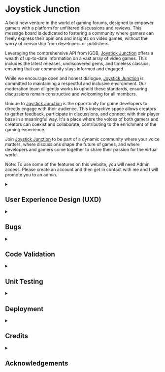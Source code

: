# Joystick Junction

A bold new venture in the world of gaming forums, designed to empower gamers with a platform for unfiltered discussions and reviews. This message board is dedicated to fostering a community where gamers can freely express their opinions and insights on video games, without the worry of censorship from developers or publishers.

Leveraging the comprehensive API from IGDB, [Joystick Junction](https://ci-ms4-joystick-junction-0cc6e816f0dd.herokuapp.com/) offers a wealth of up-to-date information on a vast array of video games. This includes the latest releases, undiscovered gems, and timeless classics, ensuring that our community stays informed and engaged.

While we encourage open and honest dialogue, [Joystick Junction](https://ci-ms4-joystick-junction-0cc6e816f0dd.herokuapp.com/) is committed to maintaining a respectful and inclusive environment. Our moderation team diligently works to uphold these standards, ensuring discussions remain constructive and welcoming for all members.

Unique to [Joystick Junction](https://ci-ms4-joystick-junction-0cc6e816f0dd.herokuapp.com/) is the opportunity for game developers to directly engage with their audience. This interactive space allows creators to gather feedback, participate in discussions, and connect with their player base in a meaningful way. It's a place where the voices of both gamers and creators can coexist and collaborate, contributing to the enrichment of the gaming experience.

Join [Joystick Junction](https://ci-ms4-joystick-junction-0cc6e816f0dd.herokuapp.com/) to be part of a dynamic community where your voice matters, where discussions shape the future of games, and where developers and gamers come together to share their passion for the virtual world.

Note:
To use some of the features on this website, you will need Admin access. Please create an account and then get in contact with me and I will promote you to an admin.

<details>
<summary><h2>User Experience Design (UXD)</h2></summary>

<details>
<summary><h3>Strategy</h3></summary>

<details>
<summary><h4>Theme 1: Community Engagement and Discussions</h4></summary>

##### Epic: Forum Functionality

###### USER STORY - Easy Site Navigation (First-Time Visitor): As a first-time visitor, I want to easily understand how to navigate and use the forum, so I can quickly get involved in discussions

###### USER STORY - Discover New Content (Frequent Visitor): As a frequent visitor, I want to see new or updated threads since my last visit, so I can stay engaged with current discussions

###### USER STORY - Resume Discussions (Returning Visitor): As a returning visitor, I want to be able to easily find and resume previous discussions I was involved in, so that I can keep engaged

</details>

<details>
<summary><h4>Theme 2: Gaming Information and Resources</h4></summary>

##### Epic: Integration with IGDB API

###### USER STORY - Access Game Information: As a gamer, I want to access up-to-date information on games so that I can stay informed about new and existing titles

###### USER STORY - View Game Reviews and Ratings: As a gamer, I want to see game reviews and ratings so that I can make informed decisions about what games to play

</details>

<details>
<summary><h4>Theme 3: Developer Interaction</h4></summary>

##### Epic: Developer Engagement Tools

###### USER STORY - Developer Profile Creation: As a game developer, I want to create a profile so that I can interact with the gaming community

###### USER STORY - Participate in Community Discussions: As a developer, I want to participate in discussions so that I can receive feedback and engage with my audience

###### USER STORY - Showcase New Games: As a developer, I want to showcase my new games so that I can attract potential players and receive early feedback

###### USER STORY - Developer Updates (Returning Visitor): As a returning visitor, I want notifications or a news feed feature that updates me on interactions or responses from game developers in threads I'm interested in

</details>

<details>
<summary><h4>Theme 4: User Experience and Accessibility</h4></summary>

##### Epic: Platform Usability

###### USER STORY - Intuitive Interface: As a user, I want a user-friendly interface so that I can easily navigate the forum

###### USER STORY - Accessibility Features: As a user with disabilities, I want accessibility features so that I can comfortably use the platform

</details>

<details>
<summary><h4>Theme 5: Account Management</h4></summary>

##### Epic: User Profile Management

###### USER STORY - Update Personal Information: As a user, I want to update my personal information so that my profile reflects my current details

###### USER STORY - Add or Change Profile Image: As a user, I want to add or change my profile image so that my profile is more personalised

###### USER STORY - Customise Notifications: As a user, I want to customise my notification settings so that I can control what alerts I receive

###### USER STORY - Personalise Forum Appearance: As a user, I want to choose themes or visual settings for the forum so that I can have a more personalised browsing experience

##### Epic: Sign-In and Authentication

###### USER STORY - Streamlined Registration (First-Time Visitor): As a first-time visitor, I want a streamlined registration process, so I can quickly join the community

###### USER STORY - Sign-In with Username/Password: As a user, I want to sign in with a username and password so that I can access my account

###### USER STORY - Social Network Sign-In: As a user, I want the option to sign in using social networks (like Facebook, Google, or Twitter) for ease of access and to link my social media profiles

##### Epic: Community Features

###### USER STORY - Follow Users and Developers: As a user, I want to follow other users or developers so that I can keep track of their posts and interactions

###### USER STORY - Create and Join Interest Groups: As a user, I want to create and join groups based on specific gaming interests or topics so that I can engage in more focused discussions

##### Epic: Security and Privacy

###### USER STORY - Control Profile Visibility: As a user, I want to control who can see my profile and posts so that I can manage my privacy on the forum

###### USER STORY - Secure Authentication Methods: As a user, I want to have secure authentication methods (like two-factor authentication) to ensure the safety of my account

</details>

<details>
<summary><h4>Theme 6: Site Administration and Moderation</h4></summary>

##### Epic: Content Moderation

###### USER STORY - Monitor Compliance: As an admin, I want to monitor posts and threads to ensure they comply with community guidelines

###### USER STORY - Edit or Delete Violating Posts: As an admin, I want the ability to delete or edit posts that violate rules to maintain a respectful environment

###### USER STORY - Handle Reported Content: As an admin, I want to receive notifications of reported posts or threads so that I can review them promptly

##### Epic: User Management

###### USER STORY - Highlight Moderators (Frequent Visitor): As a frequent visitor, I want to see active moderators and community leaders highlighted, so I know whom to contact for help or information

###### USER STORY - Manage User Accounts: As an admin, I want to view and manage user accounts to ensure community standards are upheld

###### USER STORY - Address Community Violations: As an admin, I want to suspend or ban users who repeatedly violate community guidelines

###### USER STORY - Assign Roles and Permissions: As a site owner, I want to assign and manage different roles and permissions for admins and developers to help in community moderation and management

##### Epic: Analytics and Reporting

###### USER STORY - Access User Activity Analytics: As a site owner, I want to access analytics on user activity and engagement to understand community trends

###### USER STORY - Generate Engagement Reports: As a site owner, I want to generate reports on forum metrics such as active users, post frequency, and popular topics to guide decision-making

##### Epic: Site Management

###### USER STORY - Manage Categories and Subforums: As an admin, I want to manage and update categories and subforums to keep the forum organised and relevant

##### Epic: Feedback and Improvement

###### USER STORY - Collect User Feedback: As a site owner, I want to collect and review user feedback to identify areas for improvement

</details>

<details>
<summary><h4>Strategy Tradeoffs</h4></summary>

![Joystick Junction Tradeoff Table](/static/images/readme/uxd/strategy/joystick_junction_strategy-tradeoffs-table.png)

![Joystick Junction Tradeoff Graph](/static/images/readme/uxd/strategy/joystick_junction_strategy_tradeoffs_graph.png)

</details>
</details>

<details>
<summary><h3>Scope</h3></summary>

#### Sprint 1 Features

##### Must Have

- Assign Roles and Permissions
- Edit or Delete Violating Posts
- Monitor Compliance
- Sign-In with Username/Password
- Streamlined Registration (First-Time Visitor)
- Intuitive Interface
- Access Game Information
- Easy Site Navigation (First-Time Visitor)

##### Should have

- Manage User Accounts
- Manage Categories and Subforums
- Address Community Violations
- Accessibility Features
- Discover New Content (Frequent Visitor)

##### Could have

- Highlight Moderators (Frequent Visitor)
- Handle Reported Content
- Secure Authentication Methods
- Social Network Sign-In
- Participate in Community Discussions
- View Game Reviews and Ratings

#### Sprint 1 Requirement Types

- Languages: HTML, CSS, JavaScript Python
- Frameworks: Django
- Database: Psycopg, Elephant SQL

#### Future Sprint Features

- Collect User Feedback
- Generate Engagement Reports
- Access User Activity Analytics
- Control Profile Visibility
- Create and Join Interest Groups
- Follow Users and Developers
- Personalise Forum Appearance
- Customise Notifications
- Add or Change Profile Image
- Update Personal Information
- Developer Updates (Returning Visitor)
- Showcase New Games (Developer)
- Developer Profile Creation
- Resume Discussions (Returning Visitor)

#### Future Sprint Requirement Types

- Languages: HTML, CSS, JavaScript Python
- Frameworks: Django
- Database: Psycopg, Elephant SQL

</details>

<details>
<summary><h3>Structure</h3></summary>

Touchpoints - Responsive Website

![Joystick Junction Information Architecture](/static/images/readme/uxd/strategy/joystick_junction_strategy_tradeoffs_graph.png)

</details>

<details>
<summary><h3>Skeleton</h3></summary>

<details>
<summary><h3>Wireframe - Desktop Homepage - Sprint 1</h3></summary>

![Wireframe - Desktop Homepage](/static/images/readme/uxd/skeleton/1.desktop-homepage-sprint1.png)

</details>

<details>
<summary><h3>Wireframe - Desktop Game Page - About - Sprint 1</h3></summary>

![Wireframe - Desktop Game Page - About](/static/images/readme/uxd/skeleton/2.desktop-game_page-about-sprint1.png)

</details>

<details>
<summary><h3>Wireframe - Desktop Game Page - Main thread and subthreads - Sprint 1</h3></summary>

The comment structure will be the same for the main thread and subthread.

![Wireframe - Desktop Game Page - Main thread and subthreads](/static/images/readme/uxd/skeleton/3.desktop-game_page-main_thread_and_subthreads-sprint1.png)

</details>

<details>
<summary><h3>Wireframe - Desktop Game Page - List of Subthreads - Sprint 1</h3></summary>

![Wireframe - Desktop Game Page - List of Subthreads](/static/images/readme/uxd/skeleton/4.desktop-game_page-list_of_subthreads-sprint1.png)

</details>

<details>
<summary><h3>Wireframe - Desktop Account Page - Register - Sprint 1</h3></summary>

![Wireframe - Desktop Game Page - Register](/static/images/readme/uxd/skeleton/5.desktop-account_page-register-sprint1.png)

</details>

<details>
<summary><h3>Wireframe - Desktop Account Page - Login - Sprint 1</h3></summary>

![Wireframe - Desktop Game Page - Login](/static/images/readme/uxd/skeleton/6.desktop-account_page-login-sprint1.png)

</details>

<details>
<summary><h3>Wireframe - Desktop Account Page - Regular User - Sprint 1</h3></summary>

![Wireframe - Desktop Game Page - Register](/static/images/readme/uxd/skeleton/7.desktop-account_page-regular_user-sprint1.png)

</details>

<details>
<summary><h3>Wireframe - Desktop Account Page - Admin User - Sprint 1</h3></summary>

![Wireframe - Desktop Game Page - Admin User](/static/images/readme/uxd/skeleton/8.desktop-account_page-admin_user-sprint1.png)

</details>

<details>
<summary><h3>Wireframe - Mobile Homepage - Sprint 1</h3></summary>

![Wireframe - Mobile homepage](/static/images/readme/uxd/skeleton/9.mobile-homepage-sprint1.png)
![Wireframe - Mobile homepage](/static/images/readme/uxd/skeleton/10.mobile-homepage-sprint1.png)

</details>

<details>
<summary><h3>Wireframe - Mobile Game Page - About - Sprint 1</h3></summary>

![Wireframe - Mobile homepage - About](/static/images/readme/uxd/skeleton/11.mobile-game_page-about-sprint1.png)

</details>

<details>
<summary><h3>Wireframe - Mobile Game Page - Main thread and subthreads - Sprint 1</h3></summary>

![Wireframe - Mobile homepage - Main thread and subthreads](/static/images/readme/uxd/skeleton/12.mobile-game_page-main_thread_and_subthreads-sprint1.png)

</details>

<details>
<summary><h3>Wireframe - Mobile Game Page - Main thread and subthreads - Sprint 1</h3></summary>

![Wireframe - Mobile homepage - Main thread and subthreads](/static/images/readme/uxd/skeleton/13.mobile-game_page-list_of_subthreads-sprint1.png)

</details>
</details>

<details>
    <summary><h3>Surface</h3></summary>

<h4>Fonts</h4>

Headings - [Roboto Slab](https://fonts.google.com/specimen/Roboto+Slab?query=Roboto+Slab)
I've chosen Roboto Condensed for my heading font because it's a sans-serif that's both modern and clean, perfect for my headings. It really stands out and maintains excellent readability, which is crucial for my subheadings and menu items.

Body Text - [Open Sans](https://fonts.google.com/specimen/Open+Sans?query=Open+Sans)
For the body text, I'm pairing it with Open Sans, another sans-serif font that complements Roboto Condensed nicely. It's made for clear legibility across web and mobile interfaces. Its friendly and neutral design is just what I need for the lengthy forum posts and discussions on my site.

<h4>Colours</h4>

![Synaptic Surge Colour Swatch](static/images/readme/uxd/surface/joystick_junction_colour_swatch.png)

- **#0c0c0e (Very Dark Blue-Gray):** This color is nearly black but carries a hint of blue, making it a sophisticated and robust choice for the primary color. It's perfect for headers, footers, primary backgrounds, and important text, offering a subtle alternative to pure black.
- **#ffffff (Pure White):** A classic and clean white that serves as the ideal background color, especially for creating strong contrasts with darker colors. Versatile, suitable for primary text, as well as user interface elements such as cards, buttons, and input fields, ensuring maximum readability and a crisp, clean appearance.
- **#0E1230 (Dark Blue):** Slightly lighter than the primary color, this deep blue adds depth and layering to the design. Well-suited for secondary backgrounds, sidebars, or text that doesn't need to be as prominent as the content in the primary color.
- **#070817 (Even Darker Blue):** This color adds depth and richness to the design, enhancing the visual appeal of secondary backgrounds and making them visually distinct from the primary background.
- **#1c67fd (Bright Blue)**: This bright and lively blue is eye-catching and can be used as an accent color to draw attention to key elements like calls to action, links, or highlighted information. It's a vibrant choice that can add energy and dynamism to a design when used sparingly.
- **#104334 (Deep Teal Green):** A dark and rich teal, both elegant and versatile, serving as an accent or secondary color. Ideal for less dominant elements that still demand visual interest, such as secondary buttons, icons, or background panels.

<details>
<summary><h4>Technologies Used</h4></summary>

<details>
<summary><h5>Languages, Frameworks, Databases</h5></summary>

Languages

- HTML
- CSS
- Javascript
- Python

Frameworks

- Django
  - [DJ Databse](https://pypi.org/project/dj-database-url/)
  - [Django SummerNote](https://summernote.org/)

Databases

- Psycopg
- Elephant SQL

</details>

<details>
<summary><h5>Websites, Software & other Tools</h5></summary>

- [Codeanywhere](https://codeanywhere.com/solutions/collaborate) This is was my IDE for the project.
- [CodePen](codepen.io) I used this to test code outside of [Codeanywhere](https://codeanywhere.com/solutions/collaborate) so that I didn't use up hours unnecessarily. I also used it to find the right filter colour for my SVGs.
- [Git](https://git-scm.com/) Used to commit and push code to [Github](https://github.com/).
- [Github](https://github.com/) This was used as a remote repository and I also used Github pages to host the live site.
- [Conventional Commits](https://www.conventionalcommits.org/en/v1.0.0-beta.2/) Used to learn and stick to a conventional commit framework.
- [Midjourney](https://www.midjourney.com/) I used this AI tool for image generation.
- [Photoshop](https://www.adobe.com/uk/products/photoshop.html) Used for Creating, Editing and resizing
- [Illustrator](https://www.adobe.com/uk/products/illustrator.html) Used to create vectors from AI generated images and perosnally made images
- [AdobeXD](https://helpx.adobe.com/support/xd.html) Used to create wireframes.
- [Google Fonts](https://fonts.google.com/) Sourcing fonts.
- [Color Space](http://colormind.io/) Used to create colour palette.
- [Am I Responsive?](https://ui.dev/amiresponsive) Used to create mock-ups for various screen sizes.
- [Dynamic Drive](http://tools.dynamicdrive.com/favicon/) Used to create favicon.

</details>
</details>
</details>
</details>

<details>
<summary><h2>Bugs</h2></summary>

<h3>Known Bugs</h3>

- The switch buttons on the accordion don't actually reflect the boolean value which is being sent via the server
- Sticky-top isn't working, I think this is a bootstrap issue
- All posts on the Main Thread Detail page redirect back to the page, which is a bnd user experience compared to other parts of the website
- Upvotes need to have a number displayed next to them that increases when they're clicked

<h3>Fixed Bugs</h3>

- Fix: Handling 'account_management' View
  I noticed that in our account_management view, I had originally used request.POST to determine if the user was trying to register by checking if 'register' is in request.POST. However, I realized that there was no 'register' input included in the template, causing the registration process to fail. To resolve this issue and ensure proper user registration, I added a hidden input with the name 'register' and value 'true' to the form in the template. This change ensures that the 'register' parameter is correctly set when the user registers.

- Fix: Removing HTML5 Email Validation Message
  In this commit, I addressed an issue where the HTML5 automatic email validation message was interfering with the functionality of the email toast. The validation message was unnecessary as client-side validation was being handled through toasts, and server-side validation was implemented in the forms.py. Therefore, I removed the HTML5 email validation message to ensure a smoother user experience and proper functionality of the email toast.

- Fix: Correcting Submit Button Name in Signup Form & Views
  During the code analysis, I discovered that the POST request was being received, but neither the "Login form submitted" nor the "Signup form submitted" messages were being printed. This was due to neither 'login' in request.POST nor 'register' in request.POST being true.

The issue was traced to the name attribute of the submit button in the signup form, which did not match the string being checked in the view. To address this issue, I changed the name attribute of the submit button in the signup form to "register" to ensure proper form submission detection. The issue arose from a transition from using "registration" to "sign up" naming, which resulted in the mismatch.

- Fix: Setting 'X-CSRFToken' Header in Fetch Request
  This commit fixes an issue where the 'X-CSRFToken' header value in the fetch request was not being set correctly. It now uses the 'getCookie' function to obtain the CSRF token, ensuring proper token inclusion in the request header.

- Fix: Readding Hidden Input Field for Form Submission
  This commit re-adds a hidden input field for form submission, addressing an issue where the form submission process was not working correctly due to the missing field. The hidden input field ensures proper handling of form data on submission.

- Fix: Adding Login Redirect
  This commit fixes the issue of a missing login redirect by explicitly adding it. By default, Django allauth attempts to redirect to "/accounts/profile/" after signup, which could lead to a 404 error if the URL is not defined in the project's URLs configuration. This fix ensures a proper login redirect URL is set to avoid the 404 error.

- Fix: Updating Login Form Action URL
  I updated the action URL in the login form. Previously, it was set to {% url 'account_login' %}, which was directing the form to a non-existent account_login page. To resolve this issue, I changed the action URL to {% url 'account_management' %} to ensure that the form submits data to the correct endpoint, which is the account_management page where login requests are handled.

- Fix: Handling Signup Form Submission and Redirects
  I updated the toasts.js script to handle form submissions more effectively. This change ensures proper error handling and successful redirection after a successful signup.

- Fix: Correcting ALLOWED_HOSTS Setting in Django Settings
  Fixed an issue in the Django settings where ALLOWED_HOSTS was incorrectly defined as a single string, now set as a list.

- Fix: Using Internal Fonts
  Updated the CSS to use fonts loaded from internal files instead of Google Fonts. This change ensures that the correct fonts are always used, regardless of the availability of Google Fonts.

- Fix: Updating URL Path for 'search_games_for_main_thread'
  Updated import reference for 'search_games_for_main_thread' in URLs to 'views.search_games_for_main_thread' to align with the views structure. This change is necessary because in the 'views.py' file, the 'search_games_for_main_thread' function is defined, and it should be referenced with the 'views' prefix as specified in the import statement 'from . import views' at the beginning of the 'urls.py' file.

- Fix: Handling Unix Timestamp in 'create_game_main_thread'
  The fix addresses an issue in the create_game_main_thread function where a TypeError was raised when attempting to process a Unix timestamp for first_release_date. The fix ensures proper handling of the timestamp, preventing the error and enabling the function to work as intended.

- Fix: Improving JSON Data Handling
  Addressed an issue where data was not being properly retrieved and stored in the created thread from the IGDB request, despite being present in the AJAX request. This fix ensures that all relevant data is correctly extracted and stored when creating a new thread.

- Fix: Removing Unnecessary POST Request
  Removed redundant POST request by relocating request handling from toasts.js to main_thread_editor.js. This change ensures a single, more efficient POST request.

- Fix: Adding Variables to Global Scope
  Enhanced code modularity by making specific variables global, enabling cross-file access for toast functionality in the main_thread_editor.js.

- Fix: Correcting Homepage Search Result Links
  In this commit, I made changes to ensure that the search results on the homepage properly link to the main_thread_details.html page. This involved updating the AJAX request in the JavaScript code to include the correct URL for each search result, and modifying the views to return the game's game_id as part of the search results data.

- Fix: Setting Correct Default Format for 'game_id' Field
  This commit fixes an issue related to the default format of the game_id field in the Comment model. The previous default value was set as a string with a date format ('2022-01-01 00:00:00'), which has been corrected to use an integer default value of 1. This change ensures that the default game_id format aligns with the expected data type and resolves any compatibility issues with the field's default value.

- Fix: Relocating Scripts for Signup Functionality
  In this commit, I addressed a critical issue where users were unable to sign up due to script misplacement. To resolve this problem, I carefully relocated the scripts to their appropriate pages, ensuring that the signup functionality now functions as intended. This fix is crucial for providing users with a seamless registration process, as it eliminates obstacles that were hindering their ability to create accounts on the platform.

- Fix: Handling Multiple Main Thread Creations
  This commit addresses a critical issue related to multiple main thread creations. The problem was traced back to the usage of $(document).one("submit", ".create-thread-form", function (e) {...} in the JavaScript code. The .one() method is designed to execute the event handler function only once for each element, leading to unexpected behavior when users attempted to submit the form multiple times without refreshing the page. To resolve this issue, I replaced .one() with .on(), ensuring that the event handler executes every time the form is submitted. This fix guarantees a smoother user experience and resolves the problem of unintended limitations on main thread creation.

- Fix: Resolving Delete Confirmation Button Issue
  The problem arises from repeated event binding for the delete confirmation button in your JavaScript code. Each time a delete button is clicked, a new event handler is added to the confirmation button, potentially causing multiple AJAX requests upon confirmation and leading to the issue of multiple server logs for a single delete operation. To fix this, you should use the .off() method to unbind previous click events from the confirmation button before binding a new one. This solution ensures proper event management and resolves the problem of excessive server log entries for delete actions.

- Fix: Handling Empty Arrays and Null Fields
  This commit fixes the issue where fields with empty arrays and null values were not being correctly handled. The fix involves checking if the field is truthy and not an empty array represented as a string ("[]"). If these conditions are met, the field is processed as before. Otherwise, the text is set to "N/A". This ensures that fields with empty arrays and null values are correctly displayed as "N/A".

- Fix: Moving 'endblock' to the Bottom of Page
  Moved the "endblock" to the bottom of the page to correct issues with missing closing divs in Django templates.

- Fix: Redirect in 'reply_to_comment' View
  Updated the redirect in the reply_to_comment view to pass the game_id as an integer. This resolves a NoReverseMatch error that was occurring when trying to create a reply to a comment.

</details>

<details>
<summary><h2>Code Validation</h2></summary>

<details>
<summary><h3>HTML Validation</h3></summary>

**I've valididated my HTML using [validator.w3.org](https://validator.w3.org/#validate_by_input)**

[index.html is valid](static/images/readme/validation/html_validation_pass.jpg)

[main_thread_detail.html is valid](static/images/readme/validation/html_validation_pass.jpg)

[account_management.html, login.html, signup.html, admin.html, superuser.html, find_a_game.html, main_thread_editor.html, toasts.html is valid](static/images/readme/validation/html_validation_pass.jpg)

[login.html, signup.html is valid](static/images/readme/validation/html_validation_pass.jpg)

[403.html, 404.html, 500.html is valid](static/images/readme/validation/html_validation_pass.jpg)

</details>

<details>
<summary><h3>CSS Validation</h3></summary>

**I've valididated my CSS using [jigsaw.w3.org/css](https://jigsaw.w3.org/css-validator/#validate_by_input)**

[fonts.css is valid](http://jigsaw.w3.org/css-validator/images/vcss)

[style.css is valid!](http://jigsaw.w3.org/css-validator/images/vcss)

</details>

<details>
<summary><h3>JS Validation</h3></summary>

**I've valididated my JS using [jshint](https://jshint.com/)**

csrf.js is valid

Four ES6 warnings

1. 'let' is available in ES6 (use 'esversion: 6') or Mozilla JS extensions (use moz).
2. 'const' is available in ES6 (use 'esversion: 6') or Mozilla JS extensions (use moz).
3. 'let' is available in ES6 (use 'esversion: 6') or Mozilla JS extensions (use moz).
4. 'const' is available in ES6 (use 'esversion: 6') or Mozilla JS extensions (use moz).

One unused variable that gets used in main_thread_editor.js

1. getCookie

homepage_main_thread_search.js is valid

One undefined variable which seems to be references jquery

1. $

main_thread_editor.js is valid

One ES6 warning

1. arrow function syntax (=>)' is only available in ES6 (use 'esversion: 6').

Five undefined variables that are referencing other parts of the code

1. $
2. getCookie
3. toastBody
4. notificationToast
5. bootstrap

One unused variable which is used elsewhere

1. formData

toasts.js is valid

25 warnings all related to ES6

1. 'let' is available in ES6 (use 'esversion: 6') or Mozilla JS extensions (use moz).
2. 'let' is available in ES6 (use 'esversion: 6') or Mozilla JS extensions (use moz).
3. 'arrow function syntax (=>)' is only available in ES6 (use 'esversion: 6').
4. 'const' is available in ES6 (use 'esversion: 6') or Mozilla JS extensions (use moz).
5. 'const' is available in ES6 (use 'esversion: 6') or Mozilla JS extensions (use moz).
6. 'const' is available in ES6 (use 'esversion: 6') or Mozilla JS extensions (use moz).
7. 'const' is available in ES6 (use 'esversion: 6') or Mozilla JS extensions (use moz).
8. 'const' is available in ES6 (use 'esversion: 6') or Mozilla JS extensions (use moz).
9. 'const' is available in ES6 (use 'esversion: 6') or Mozilla JS extensions (use moz).
10. 'const' is available in ES6 (use 'esversion: 6') or Mozilla JS extensions (use moz).
11. 'arrow function syntax (=>)' is only available in ES6 (use 'esversion: 6').
12. 'arrow function syntax (=>)' is only available in ES6 (use 'esversion: 6').
13. 'arrow function syntax (=>)' is only available in ES6 (use 'esversion: 6').
14. 'arrow function syntax (=>)' is only available in ES6 (use 'esversion: 6').
15. 'arrow function syntax (=>)' is only available in ES6 (use 'esversion: 6').
16. 'arrow function syntax (=>)' is only available in ES6 (use 'esversion: 6').
17. 'const' is available in ES6 (use 'esversion: 6') or Mozilla JS extensions (use moz).
18. 'const' is available in ES6 (use 'esversion: 6') or Mozilla JS extensions (use moz).
19. 'const' is available in ES6 (use 'esversion: 6') or Mozilla JS extensions (use moz).
20. 'const' is available in ES6 (use 'esversion: 6') or Mozilla JS extensions (use moz).
21. 'const' is available in ES6 (use 'esversion: 6') or Mozilla JS extensions (use moz).
22. 'arrow function syntax (=>)' is only available in ES6 (use 'esversion: 6').
23. 'arrow function syntax (=>)' is only available in ES6 (use 'esversion: 6').
24. 'arrow function syntax (=>)' is only available in ES6 (use 'esversion: 6').
25. 'arrow function syntax (=>)' is only available in ES6 (use 'esversion: 6').

Two undefined variables which are used elsewhere.

1. bootstrap
2. getCookie

</details>

<details>
<summary><h3>Python Validation</h3></summary>

**I've valididated my Python using [pep8ci](https://pep8ci.herokuapp.com/)**

All python code is to PEP 8 standard

</details>
</details>

<details>
<summary><h2>Unit Testing</h2></summary>

![Homepage Tests](/static/images/readme/unit_testing/homepage-tests.png)

![Account Management Logged Out Tests](/static/images/readme/unit_testing/account-management-logged-out-tests.png)

![Account Management Logged In Tests](/static/images/readme/unit_testing/account-management-logged-in-tests.png)

![Main Thread Detail Test](/static/images/readme/unit_testing/main-thread-detail-tests.png)

</details>

<details>
<summary><h2>Deployment</h2></summary>

## Heroku Deployment

1. **Create a Heroku Account:**

   - Navigate to [Heroku](https://www.heroku.com/) and create an account.

2. **Create a New Heroku App:**

   - Click the "New" button in the top right corner.
   - Select "Create New App."

3. **Set App Name and Region:**

   - Enter your desired app name.
   - Select your preferred region.
   - Click "Create App."

4. **Set up your IGDB details**

   - You can do this on their [Getting Started](https://api-docs.igdb.com/#getting-started)

5. **Configure Environment Variables:**

   - Go to the "Settings" tab.
   - Click "Reveal Config Vars."
   - You may need the following environment variables:
     - `SECRET_KEY`: Your secret key
     - `DATABASE_URL`: You elephantsql or other database
     - `DJANGO_DATABASE_PASSWORD`: Your Django Database Password
     - `DJANGO_DATABASE_USER`: Your Django Database User
     - `EMAIL_HOST_USER`: Your email address
     - `EMAIL_HOST_PASS`: Your email app password
     - `PORT`: 8000
     - `TWITCH_CLIENT_ID`: Your twitch API client ID
     - `TWITCH_CLIENT_SECRET`: Your Twitch Client Secret

6. **Deploy the App:**

   - Go to the "Deploy" tab.
   - Scroll down to "Connect to GitHub" and sign in/authorize when prompted.
   - In the search box, find the repository you want to deploy and click "Connect."
   - Scroll down to "Manual Deploy" and choose the main branch.
     - You can turn on automatic deploymants here
   - Click "Deploy."

7. **Access the Live App:**
   - The app should now be deployed.

**_Clone a GitHub Repository_**
To make a clone of this repository, follow these steps:
Login to your GitHub account.

1. Go to the repository by visiting the link: [Charlie McGoldrick Github - Joystick Junction Repo](https://github.com/CharlieMcGoldrick/ci-ms4-joystick-junction).
2. Click the "Code" button and then use the copy button next to the link to copy the link.
3. In your IDE of choice, open a new terminal and use the following clone command: git clone `https://github.com/CharlieMcGoldrick/ci-ms4-joystick-junction`.
4. You will now have a copy of the repository in you local version.

**_Forking the GitHub Repository_**
To fork this repository, follow these steps:

1. Log in to your GitHub account.
2. Go to the repository you want to fork, which is located at: [Charlie McGoldrick Github - Joystick Junction Repo](https://github.com/CharlieMcGoldrick/ci-ms4-joystick-junction).
3. In the top-right corner of the repository page, click on the "Fork" button
4. GitHub will prompt you to select where you want to fork the repository. Choose your personal account or organization.
5. Wait for the forking process to complete. Once it's done, you will be redirected to your forked repository under your GitHub account.

NOTE: Any changes pushed to the main branch automatically show up on the website.

</details>

<details>
<summary><h2>Credits</h2></summary>

- [IGDB API](https://www.igdb.com/api) - Huge part of this project was being able to make calls to their database and recieve game information
- [WhiteNoise with Django](https://whitenoise.readthedocs.io/en/latest/django.html) - Use to understand how to create staticfiles for Heroku
- [Bootstrap](https://getbootstrap.com/docs/5.3/getting-started/introduction/) For help with everything bootstrap
  - [Bootstrap Navbar](https://getbootstrap.com/docs/5.0/components/navbar/) - Used for help with bootstrap navbars
  - [Bootstrap Form](https://getbootstrap.com/docs/4.0/components/forms/) - Used for help with form content
  - [Bootstrap Checks/Radios](https://getbootstrap.com/docs/5.1/forms/checks-radios/) - Used for help with the visibility toggles
  - [Bootstrap Toasts](https://getbootstrap.com/docs/5.0/components/toasts/) - Used for help with bootstrap toasts
- [jQuery.ajax()](https://api.jquery.com/jQuery.ajax/) - Used to better understand ajax requests
- [Python Django Tutorial: Deploying Your Application (Option #2) - Deploy using Heroku](https://www.youtube.com/watch?v=6DI_7Zja8Zc) - Used specifically to understand how to run bash in heroku so that I could create a superuser in production
- [Favicon Generator](https://tools.dynamicdrive.com/favicon/) - Used to create a favicon

</details>

<details>
<summary><h2>Acknowledgements</h2></summary>

- Thank you to my mentor; Graeme Taylor and Code Institute (including the Slack community), for the great support, advice, and guidance.
- Thank you to my friends and family for their patience and understanding whilst working on this project.

</details>
